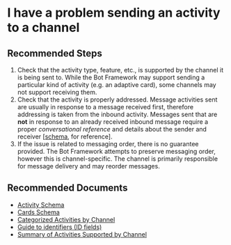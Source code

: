 # I have a problem sending an activity to a channel

## **Recommended Steps**

1. Check that the activity type, feature, etc., is supported by the channel it is being sent to. While the Bot Framework may support sending a particular kind of activity (e.g. an adaptive card), some channels may not support receiving them.
2. Check that the activity is properly addressed. Message activities sent are usually in response to a message received first, therefore addressing is taken from the inbound activity. Messages sent that are **not** in response to an already received inbound message require a proper *conversational reference* and details about the sender and receiver [[schema](https://docs.microsoft.com/en-us/javascript/api/botframework-schema/conversationreference?view=botbuilder-ts-latest), for reference].
3. If the issue is related to messaging order, there is no guarantee provided. The Bot Framework attempts to preserve messaging order, however this is channel-specific. The channel is primarily responsible for message delivery and may reorder messages.


## **Recommended Documents**

* [Activity Schema](https://github.com/Microsoft/botframework-sdk/blob/master/specs/botframework-activity/botframework-activity.md)
* [Cards Schema](https://github.com/Microsoft/botframework-sdk/blob/master/specs/botframework-activity/botframework-cards.md)
* [Categorized Activities by Channel](https://docs.microsoft.com/en-us/azure/bot-service/bot-service-channels-reference?view=azure-bot-service-4.0)
* [Guide to identifiers (ID fields)](https://docs.microsoft.com/en-us/azure/bot-service/bot-service-resources-identifiers-guide?view=azure-bot-service-4.0)
* [Summary of Activities Supported by Channel](https://docs.microsoft.com/en-us/azure/bot-service/bot-service-channels-reference?view=azure-bot-service-4.0#summary-of-activities-supported-per-channel)
